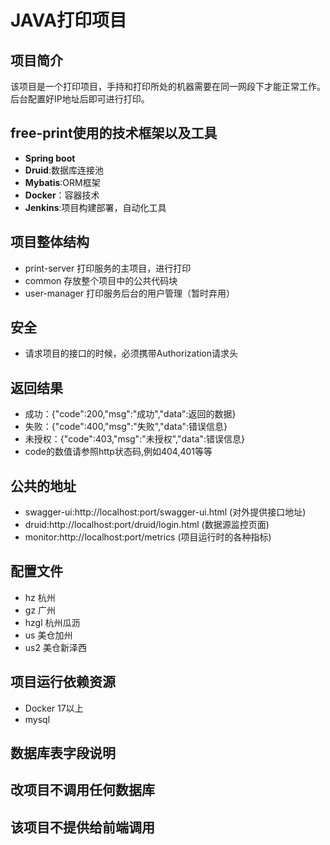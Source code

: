 # JAVA打印项目
## 项目简介
该项目是一个打印项目，手持和打印所处的机器需要在同一网段下才能正常工作。后台配置好IP地址后即可进行打印。
## free-print使用的技术框架以及工具
- **Spring boot**
- **Druid**:数据库连接池
- **Mybatis**:ORM框架
- **Docker**：容器技术
- **Jenkins**:项目构建部署，自动化工具
## 项目整体结构
- print-server 打印服务的主项目，进行打印
- common 存放整个项目中的公共代码块
- user-manager 打印服务后台的用户管理（暂时弃用）
## 安全
- 请求项目的接口的时候，必须携带Authorization请求头
## 返回结果
* 成功：{"code":200,"msg":"成功","data":返回的数据}
* 失败：{"code":400,"msg":"失败","data":错误信息}
* 未授权：{"code":403,"msg":"未授权","data":错误信息}
* code的数值请参照http状态码,例如404,401等等
## 公共的地址
- swagger-ui:http://localhost:port/swagger-ui.html (对外提供接口地址)
- druid:http://localhost:port/druid/login.html (数据源监控页面)
- monitor:http://localhost:port/metrics  (项目运行时的各种指标)
## 配置文件
* hz 杭州
* gz 广州
* hzgl 杭州瓜沥
* us 美仓加州
* us2 美仓新泽西
## 项目运行依赖资源
- Docker 17以上
- mysql
## 数据库表字段说明
## 改项目不调用任何数据库
## 该项目不提供给前端调用
